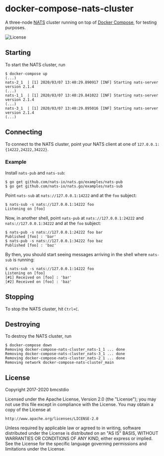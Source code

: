 # docker-compose-nats-cluster

A three-node [NATS](https://nats.io/) cluster running on top of [Docker Compose](https://docs.docker.com/compose/), for testing purposes.

![License](https://img.shields.io/github/license/bmcstdio/docker-compose-nats-cluster)

## Starting

To start the NATS cluster, run

```
$ docker-compose up
(...)
nats-2_1  | [1] 2020/03/07 13:40:29.890917 [INF] Starting nats-server version 2.1.4
(...)
nats-1_1  | [1] 2020/03/07 13:40:29.841022 [INF] Starting nats-server version 2.1.4
(...)
nats-3_1  | [1] 2020/03/07 13:40:29.895016 [INF] Starting nats-server version 2.1.4
(...)
```

## Connecting

To connect to the NATS cluster, point your NATS client at one of `127.0.0.1:{14222,24222,34222}`.

### Example

Install `nats-pub` and `nats-sub`:

```shell
$ go get github.com/nats-io/nats.go/examples/nats-pub
$ go get github.com/nats-io/nats.go/examples/nats-sub
```

Point `nats-sub` at `nats://127.0.0.1:14222` and at the `foo` subject:

```
$ nats-sub -s nats://127.0.0.1:14222 foo
Listening on [foo]
```

Now, in another shell, point `nats-pub` at `nats://127.0.0.1:24222` and `nats://127.0.0.1:34222` and at the `foo` subject:

```
$ nats-pub -s nats://127.0.0.1:24222 foo bar
Published [foo] : 'bar'
$ nats-pub -s nats://127.0.0.1:34222 foo baz
Published [foo] : 'baz'
```

By then, you should start seeing messages arriving in the shell where `nats-sub` is running:

```
$ nats-sub -s nats://127.0.0.1:14222 foo
Listening on [foo]
[#1] Received on [foo] : 'bar'
[#2] Received on [foo] : 'baz'
```

## Stopping

To stop the NATS cluster, hit `Ctrl+C`.

## Destroying

To destroy the NATS cluster, run

```
$ docker-compose down
Removing docker-compose-nats-cluster_nats-1_1 ... done
Removing docker-compose-nats-cluster_nats-3_1 ... done
Removing docker-compose-nats-cluster_nats-2_1 ... done
Removing network docker-compose-nats-cluster_main
```

## License

Copyright 2017-2020 bmcstdio

Licensed under the Apache License, Version 2.0 (the "License");
you may not use this file except in compliance with the License.
You may obtain a copy of the License at

    http://www.apache.org/licenses/LICENSE-2.0

Unless required by applicable law or agreed to in writing, software
distributed under the License is distributed on an "AS IS" BASIS,
WITHOUT WARRANTIES OR CONDITIONS OF ANY KIND, either express or implied.
See the License for the specific language governing permissions and
limitations under the License.
